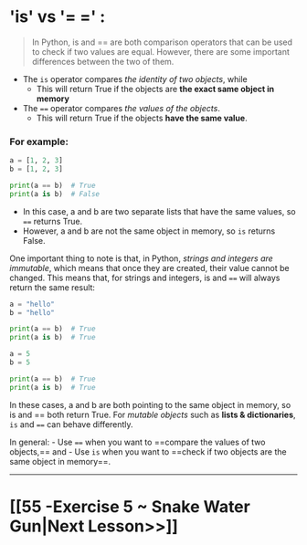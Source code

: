 # 'is' vs '= =' :
>In Python, is and == are both comparison operators that can be used to check if two values are equal. However, there are some important differences between the two of them.

- The `is` operator compares _the identity of two objects_, while
	- This will return True if the objects  are __the exact same object in memory__
- The `==` operator compares _the values of the objects_.  
	-  This will return True if the objects __have the same value__.

### For example:

```python
a = [1, 2, 3]
b = [1, 2, 3]

print(a == b)  # True
print(a is b)  # False
```
- In this case, a and b are two separate lists that have the same values, so `==` returns True. 
- However, a and b are not the same object in memory, so `is` returns False.

One important thing to note is that, in Python, _strings and integers are immutable_, which means that once they are created, their value cannot be changed. 
This means that, for strings and integers, is and `==` will always return the same result:

```python
a = "hello"
b = "hello"

print(a == b)  # True
print(a is b)  # True

a = 5
b = 5

print(a == b)  # True
print(a is b)  # True
```
In these cases, a and b are both pointing to the same object in memory, so is and == both return True.
For _mutable objects_ such as __lists & dictionaries__, `is` and `==` can behave differently. 


In general: 
	- Use `==` when you want to ==compare the values of two objects,== and 
	- Use `is` when you want to ==check if two objects are the same object in memory==.


---
# [[55 -Exercise 5 ~ Snake Water Gun|Next Lesson>>]]
